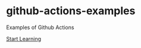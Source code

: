 # github-actions-examples
Examples of Github Actions

[Start Learning](https://github.com/quincy/github-actions-examples/wiki)
